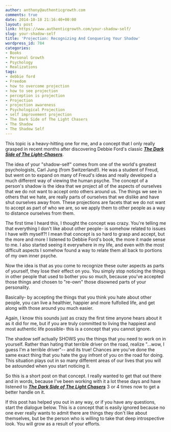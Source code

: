 ```yaml
---
author: anthony@authenticgrowth.com
comments: true
date: 2014-10-18 21:16:40+00:00
layout: post
link: https://www.authenticgrowth.com/your-shadow-self/
slug: your-shadow-self
title: 'Projection: Recognizing And Conquering Your Shadow'
wordpress_id: 784
categories:
- Books
- Personal Growth
- Psychology
- Realizations
tags:
- debbie ford
- Freedom
- how to overcome projection
- how to see projection
- perception is projection
- Projection
- projection awareness
- Psychological Projection
- self improvement projection
- The Dark Side of The Light Chasers
- The Shadow
- The Shadow Self
---
```


This topic is a heavy-hitting one for me, and a concept that I only really grasped in recent months after discovering Debbie Ford's classic **[_The Dark Side of The Light-Chasers_](http://www.amazon.com/gp/product/1594485259?ie=UTF8&linkCode=as2&camp=1634&creative=6738&tag=escapicom-20&creativeASIN=1594485259)**.

The idea of your "shadow-self" comes from one of the world's greatest psychologists, Carl Jung (from Switzerland!). He was a student of Freud, but went on to expand on many of Freud's ideas and really developed a much different way of viewing the human psyche. The concept of a person's shadow is the idea that we project all of the aspects of ourselves that we do not want to accept onto others around us. The things we see in others that we hate, are really parts of ourselves that we dislike and have shut ourselves away from. These projections are facets that we do not want to accept as part of who we are, so we apply them to other people as a way to distance ourselves from them.

The first time I heard this, I thought the concept was crazy. You're telling me that everything I don't like about other people- is somehow related to issues I have with myself?! I mean that concept is so hard to grasp and accept, but the more and more I listened to Debbie Ford's book, the more it made sense to me. I also started seeing it everywhere in my life, and even with the most difficult aspects I somehow found a way to relate them all back to portions of my own inner psyche.

Now the idea is that as you come to recognize these outer aspects as parts of yourself, they lose their effect on you. You simply stop noticing the things in other people that used to bother you so much, because you've accepted those things and chosen to "re-own" those disowned parts of your personality.

Basically- by accepting the things that you think you hate about other people, you can live a healthier, happier and more fulfolled life, and get along with those around you much easier.

Again, I know this sounds just as crazy the first time anyone hears about it as it did for me, but if you are truly committed to living the happiest and most authentic life possible- this is a concept that you cannot ignore.

The shadow self actually SHOWS you the things that you need to work on in yourself. Rather than hating that terrible driver on the road, realize "...wow, I guess I'm a terrible driver"-- and its true! Chances are you've done the same exact thing that you hate the guy infront of you on the road for doing. This situation plays out in so many different areas of our lives that you will be astounded when you start noticing it.

So this is a short post on that concept. I really wanted to get that out there and in words, because I've been working with it a lot these days and have listened to [**_The Dark Side of The Light Chasers_**](http://www.amazon.com/gp/product/1594485259?ie=UTF8&linkCode=as2&camp=1634&creative=6738&tag=escapicom-20&creativeASIN=1594485259) 3 or 4 times now to get a better handle on it.

If this post has helped you out in any way, or if you have any questions, start the dialogue below. This is a concept that is easily ignored because no one ever really wants to admit there are things they don't like about themselves, but be the person who is willing to take that deep introspective look. You will grow as a result of your efforts.
